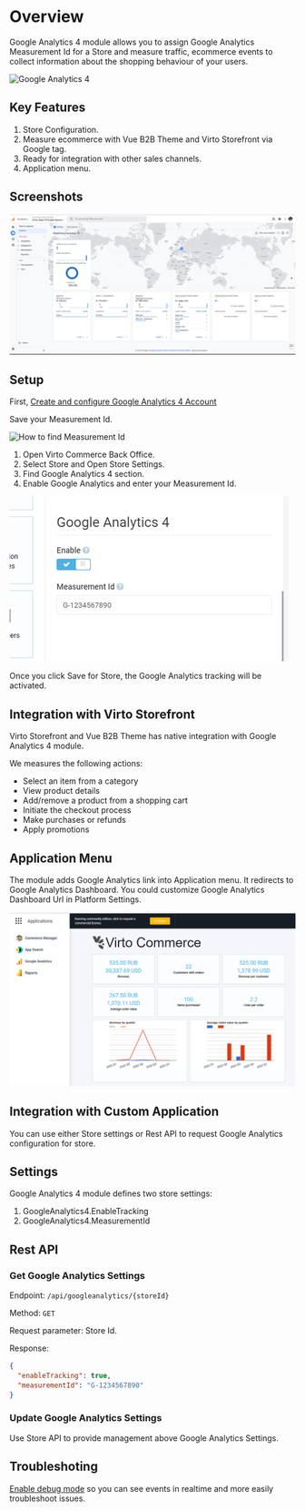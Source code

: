 # Overview

Google Analytics 4 module allows you to assign Google Analytics Measurement Id for a Store and measure traffic, ecommerce events to collect information about the shopping behaviour of your users.

![Google Analytics 4](https://developers.google.com/static/analytics/images/md_collection.svg)

## Key Features
1. Store Configuration.
1. Measure ecommerce with Vue B2B Theme and Virto Storefront via Google tag.
1. Ready for integration with other sales channels.
1. Application menu.

## Screenshots
![Google Analytics 4](media/ga4-realtime.png)

## Setup
First, [Create and configure Google Analytics 4 Account](https://support.google.com/analytics/answer/9304153)

Save your Measurement Id.

![How to find Measurement Id](https://storage.googleapis.com/support-kms-prod/4vzOnPW93ZjrGTZKfeIJYHXXPmpfCmc0UMHy)

1. Open Virto Commerce Back Office.
1. Select Store and Open Store Settings.
1. Find Google Analytics 4 section.
1. Enable Google Analytics and enter your Measurement Id.

![ga4 store settings](media/screen-ga4-store-settings.png)

Once you click Save for Store, the Google Analytics tracking will be activated.

## Integration with Virto Storefront
Virto Storefront and Vue B2B Theme has native integration with Google Analytics 4 module. 

We measures the following actions:

* Select an item from a category
* View product details
* Add/remove a product from a shopping cart
* Initiate the checkout process
* Make purchases or refunds
* Apply promotions

## Application Menu 
The module adds Google Analytics link into Application menu. It redirects to Google Analytics Dashboard. You could customize Google Analytics Dashboard Url in Platform Settings.

![Google Analytics 4 App Menu](media/app-menu.png)

## Integration with Custom Application
You can use either Store settings or Rest API to request Google Analytics configuration for store.

## Settings
Google Analytics 4 module defines two store settings:

1. GoogleAnalytics4.EnableTracking
1. GoogleAnalytics4.MeasurementId

## Rest API

### Get Google Analytics Settings 

Endpoint: `/api/googleanalytics/{storeId}`

Method: `GET`

Request parameter: Store Id.

Response:

```json
{
  "enableTracking": true,
  "measurementId": "G-1234567890"
}
```

### Update Google Analytics Settings
Use Store API to provide management above Google Analytics Settings. 

## Troubleshoting 
[Enable debug mode](https://support.google.com/analytics/answer/7201382) so you can see events in realtime and more easily troubleshoot issues.
